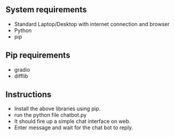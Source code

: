 ## System requirements
- Standard Laptop/Desktop with internet connection and browser
- Python
- pip

## Pip requirements
- gradio
- difflib

## Instructions
- Install the above libraries using pip.
- run the python file chatbot.py
- It should fire up a simple chat interface on web.
- Enter message and wait for the chat bot to reply.

